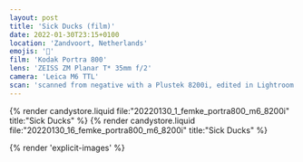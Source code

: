 ```yaml
---
layout: post
title: 'Sick Ducks (film)'
date: 2022-01-30T23:15+0100
location: 'Zandvoort, Netherlands'
emojis: '🔞'
film: 'Kodak Portra 800'
lens: 'ZEISS ZM Planar T* 35mm f/2'
camera: 'Leica M6 TTL'
scan: 'scanned from negative with a Plustek 8200i, edited in Lightroom'
---
```


{% render candystore.liquid file:"20220130_1_femke_portra800_m6_8200i" title:"Sick Ducks" %}
{% render candystore.liquid file:"20220130_16_femke_portra800_m6_8200i" title:"Sick Ducks" %}

{% render 'explicit-images' %}